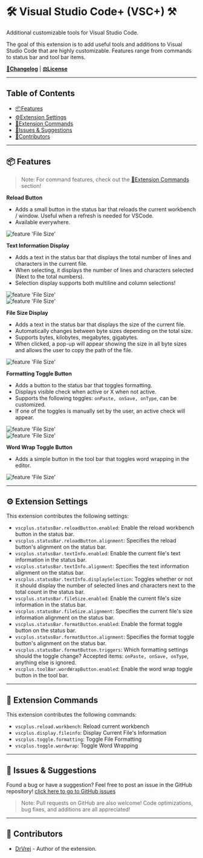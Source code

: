 # 🛠️ Visual Studio Code+ (VSC+) ⚒️

Additional customizable tools for Visual Studio Code.

The goal of this extension is to add useful tools and additions to Visual Studio Code that are highly customizable. Features range from commands to status bar and tool bar items.

**[📝Changelog](https://github.com/DrVrej/vscplus/blob/main/CHANGELOG.md)** | **[⚖️License](https://github.com/DrVrej/vscplus/blob/main/LICENSE)**

------------------------------------------------------------------
## Table of Contents
- [📦Features](#📦-features)
- [⚙️Extension Settings](#⚙️-Extension-Settings)
- [📗Extension Commands](#📗-Extension-Commands)
- [📌Issues & Suggestions](#📌-Issues-&-Suggestions)
- [🙏Contributors](#🙏-Contributors)

------------------------------------------------------------------
## 📦 Features
> Note: For command features, check out the [📗Extension Commands](#📗-Extension-Commands) section!

__Reload Button__  
- Adds a small button in the status bar that reloads the current workbench / window. Useful when a refresh is needed for VSCode.
- Available everywhere.

![feature 'File Size'](images/statusbar_reload.gif)

__Text Information Display__  
- Adds a text in the status bar that displays the total number of lines and characters in the current file.
- When selecting, it displays the number of lines and characters selected (Next to the total numbers).
- Selection display supports both multiline and column selections!

![feature 'File Size'](images/statusbar_textinfo.gif)  
![feature 'File Size'](images/statusbar_textinfo_sel.gif)

__File Size Display__  
- Adds a text in the status bar that displays the size of the current file.
- Automatically changes between byte sizes depending on the total size.
- Supports bytes, kilobytes, megabytes, gigabytes.
- When clicked, a pop-up will appear showing the size in all byte sizes and allows the user to copy the path of the file.

![feature 'File Size'](images/statusbar_filesize.gif)

__Formatting Toggle Button__  
- Adds a button to the status bar that toggles formatting.
- Displays visible check when active or X when not active.
- Supports the following toggles: `onPaste, onSave, onType`, can be customized.
- If one of the toggles is manually set by the user, an active check will appear.

![feature 'File Size'](images/statusbar_format.gif)  
![feature 'File Size'](images/statusbar_format_setting.gif)

__Word Wrap Toggle Button__  
- Adds a simple button in the tool bar that toggles word wrapping in the editor.

![feature 'File Size'](images/toolbar_wordwrap.gif)

------------------------------------------------------------------
## ⚙️ Extension Settings

This extension contributes the following settings:
- `vscplus.statusBar.reloadButton.enabled`: Enable the reload workbench button in the status bar.
- `vscplus.statusBar.reloadButton.alignment`: Specifies the reload button's alignment on the status bar.
- `vscplus.statusBar.textInfo.enabled`: Enable the current file's text information in the status bar.
- `vscplus.statusBar.textInfo.alignment`: Specifies the text information alignment on the status bar.
- `vscplus.statusBar.textInfo.displaySelection`: Toggles whether or not it should display the number of selected lines and characters next to the total count in the status bar.
- `vscplus.statusBar.fileSize.enabled`: Enable the current file's size information in the status bar.
- `vscplus.statusBar.fileSize.alignment`: Specifies the current file's size information alignment on the status bar.
- `vscplus.statusBar.formatButton.enabled`: Enable the format toggle button on the status bar.
- `vscplus.statusBar.formatButton.alignment`: Specifies the format toggle button's alignment on the status bar.
- `vscplus.statusBar.formatButton.triggers`: Which formatting settings should the toggle change? Accepted items: `onPaste, onSave, onType`, anything else is ignored.
- `vscplus.toolBar.wordWrapButton.enabled`: Enable the word wrap toggle button in the tool bar.

------------------------------------------------------------------
## 📗 Extension Commands

This extension contributes the following commands:
- `vscplus.reload.workbench`: Reload current workbench
- `vscplus.display.fileinfo`: Display Current File's Information
- `vscplus.toggle.formatting`: Toggle File Formatting
- `vscplus.toggle.wordwrap`: Toggle Word Wrapping

------------------------------------------------------------------
## 📌 Issues & Suggestions

Found a bug or have a suggestion? Feel free to post an issue in the GitHub repository! [click here to go to GitHub issues](https://github.com/DrVrej/vscplus/issues)
> Note: Pull requests on GitHub are also welcome! Code optimizations, bug fixes, and additions are all appreciated!

------------------------------------------------------------------
## 🙏 Contributors
- [DrVrej](https://github.com/DrVrej) - Author of the extension.